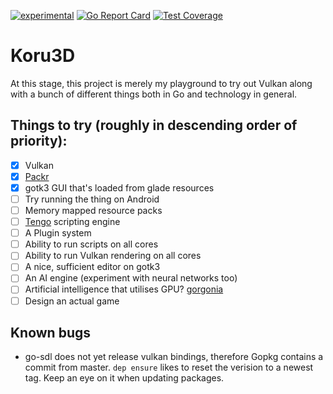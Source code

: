 [![experimental](http://badges.github.io/stability-badges/dist/experimental.svg)](http://github.com/badges/stability-badges)
[![Go Report Card](https://goreportcard.com/badge/github.com/devblok/koru)](https://goreportcard.com/report/github.com/devblok/koru)
[![Test Coverage](https://api.codeclimate.com/v1/badges/2a8868a10a3e307f1189/test_coverage)](https://codeclimate.com/github/devblok/koru/test_coverage)

# Koru3D

At this stage, this project is merely my playground to try out Vulkan along
with a bunch of different things both in Go and technology in general.

## Things to try (roughly in descending order of priority):
- [x] Vulkan
- [x] [Packr](https://github.com/gobuffalo/packr)
- [x] gotk3 GUI that's loaded from glade resources
- [ ] Try running the thing on Android
- [ ] Memory mapped resource packs
- [ ] [Tengo](https://github.com/d5/tengo) scripting engine
- [ ] A Plugin system
- [ ] Ability to run scripts on all cores
- [ ] Ability to run Vulkan rendering on all cores
- [ ] A nice, sufficient editor on gotk3
- [ ] An AI engine (experiment with neural networks too)
- [ ] Artificial intelligence that utilises GPU? [gorgonia](https://github.com/gorgonia/gorgonia)
- [ ] Design an actual game

## Known bugs

- go-sdl does not yet release vulkan bindings, therefore Gopkg contains a commit from master. `dep ensure` likes to reset the verision to a newest tag. Keep an eye on it when updating packages.